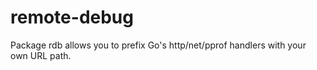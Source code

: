 # remote-debug
Package rdb allows you to prefix Go's http/net/pprof handlers with your own URL path.
